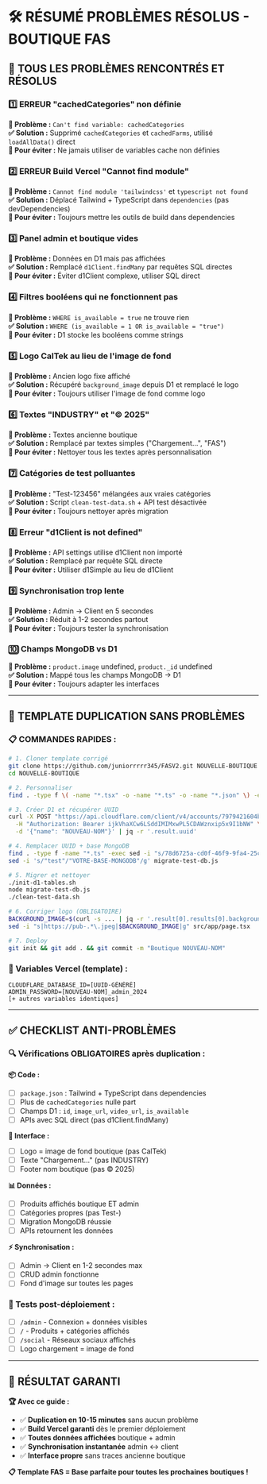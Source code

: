# 🛠️ RÉSUMÉ PROBLÈMES RÉSOLUS - BOUTIQUE FAS

## 🎯 TOUS LES PROBLÈMES RENCONTRÉS ET RÉSOLUS

### **1️⃣ ERREUR "cachedCategories" non définie**
**🚨 Problème :** `Can't find variable: cachedCategories`  
**✅ Solution :** Supprimé `cachedCategories` et `cachedFarms`, utilisé `loadAllData()` direct  
**📝 Pour éviter :** Ne jamais utiliser de variables cache non définies

### **2️⃣ ERREUR Build Vercel "Cannot find module"**
**🚨 Problème :** `Cannot find module 'tailwindcss'` et `typescript not found`  
**✅ Solution :** Déplacé Tailwind + TypeScript dans `dependencies` (pas devDependencies)  
**📝 Pour éviter :** Toujours mettre les outils de build dans dependencies

### **3️⃣ Panel admin et boutique vides**
**🚨 Problème :** Données en D1 mais pas affichées  
**✅ Solution :** Remplacé `d1Client.findMany` par requêtes SQL directes  
**📝 Pour éviter :** Éviter d1Client complexe, utiliser SQL direct

### **4️⃣ Filtres booléens qui ne fonctionnent pas**
**🚨 Problème :** `WHERE is_available = true` ne trouve rien  
**✅ Solution :** `WHERE (is_available = 1 OR is_available = "true")`  
**📝 Pour éviter :** D1 stocke les booléens comme strings

### **5️⃣ Logo CalTek au lieu de l'image de fond**
**🚨 Problème :** Ancien logo fixe affiché  
**✅ Solution :** Récupéré `background_image` depuis D1 et remplacé le logo  
**📝 Pour éviter :** Toujours utiliser l'image de fond comme logo

### **6️⃣ Textes "INDUSTRY" et "© 2025"**
**🚨 Problème :** Textes ancienne boutique  
**✅ Solution :** Remplacé par textes simples ("Chargement...", "FAS")  
**📝 Pour éviter :** Nettoyer tous les textes après personnalisation

### **7️⃣ Catégories de test polluantes**
**🚨 Problème :** "Test-123456" mélangées aux vraies catégories  
**✅ Solution :** Script `clean-test-data.sh` + API test désactivée  
**📝 Pour éviter :** Toujours nettoyer après migration

### **8️⃣ Erreur "d1Client is not defined"**
**🚨 Problème :** API settings utilise d1Client non importé  
**✅ Solution :** Remplacé par requête SQL directe  
**📝 Pour éviter :** Utiliser d1Simple au lieu de d1Client

### **9️⃣ Synchronisation trop lente**
**🚨 Problème :** Admin → Client en 5 secondes  
**✅ Solution :** Réduit à 1-2 secondes partout  
**📝 Pour éviter :** Toujours tester la synchronisation

### **🔟 Champs MongoDB vs D1**
**🚨 Problème :** `product.image` undefined, `product._id` undefined  
**✅ Solution :** Mappé tous les champs MongoDB → D1  
**📝 Pour éviter :** Toujours adapter les interfaces

---

## 🚀 TEMPLATE DUPLICATION SANS PROBLÈMES

### **📋 COMMANDES RAPIDES :**
```bash
# 1. Cloner template corrigé
git clone https://github.com/juniorrrrr345/FASV2.git NOUVELLE-BOUTIQUE
cd NOUVELLE-BOUTIQUE

# 2. Personnaliser
find . -type f \( -name "*.tsx" -o -name "*.ts" -o -name "*.json" \) -exec sed -i 's/FAS/NOUVEAU-NOM/g' {} \;

# 3. Créer D1 et récupérer UUID
curl -X POST "https://api.cloudflare.com/client/v4/accounts/7979421604bd07b3bd34d3ed96222512/d1/database" \
  -H "Authorization: Bearer ijkVhaXCw6LSddIMIMxwPL5CDAWznxip5x9I1bNW" \
  -d '{"name": "NOUVEAU-NOM"}' | jq -r '.result.uuid'

# 4. Remplacer UUID + base MongoDB
find . -type f -name "*.ts" -exec sed -i "s/78d6725a-cd0f-46f9-9fa4-25ca4faa3efb/NOUVEAU-UUID/g" {} \;
sed -i 's/"test"/"VOTRE-BASE-MONGODB"/g' migrate-test-db.js

# 5. Migrer et nettoyer
./init-d1-tables.sh
node migrate-test-db.js
./clean-test-data.sh

# 6. Corriger logo (OBLIGATOIRE)
BACKGROUND_IMAGE=$(curl -s ... | jq -r '.result[0].results[0].background_image')
sed -i "s|https://pub-.*\.jpeg|$BACKGROUND_IMAGE|g" src/app/page.tsx

# 7. Deploy
git init && git add . && git commit -m "Boutique NOUVEAU-NOM"
```

### **🔧 Variables Vercel (template) :**
```env
CLOUDFLARE_DATABASE_ID=[UUID-GÉNÉRÉ]
ADMIN_PASSWORD=[NOUVEAU-NOM]_admin_2024
[+ autres variables identiques]
```

---

## ✅ CHECKLIST ANTI-PROBLÈMES

### **🔍 Vérifications OBLIGATOIRES après duplication :**

**📦 Code :**
- [ ] `package.json` : Tailwind + TypeScript dans dependencies
- [ ] Plus de `cachedCategories` nulle part
- [ ] Champs D1 : `id`, `image_url`, `video_url`, `is_available`
- [ ] APIs avec SQL direct (pas d1Client.findMany)

**🎨 Interface :**
- [ ] Logo = image de fond boutique (pas CalTek)
- [ ] Texte "Chargement..." (pas INDUSTRY)
- [ ] Footer nom boutique (pas © 2025)

**📊 Données :**
- [ ] Produits affichés boutique ET admin
- [ ] Catégories propres (pas Test-) 
- [ ] Migration MongoDB réussie
- [ ] APIs retournent les données

**⚡ Synchronisation :**
- [ ] Admin → Client en 1-2 secondes max
- [ ] CRUD admin fonctionne
- [ ] Fond d'image sur toutes les pages

### **🧪 Tests post-déploiement :**
- [ ] `/admin` - Connexion + données visibles
- [ ] `/` - Produits + catégories affichés
- [ ] `/social` - Réseaux sociaux affichés
- [ ] Logo chargement = image de fond

---

## 🎊 RÉSULTAT GARANTI

**🏆 Avec ce guide :**
- ✅ **Duplication en 10-15 minutes** sans aucun problème
- ✅ **Build Vercel garanti** dès le premier déploiement
- ✅ **Toutes données affichées** boutique + admin
- ✅ **Synchronisation instantanée** admin ↔ client
- ✅ **Interface propre** sans traces ancienne boutique

**📋 Template FAS = Base parfaite pour toutes les prochaines boutiques !**